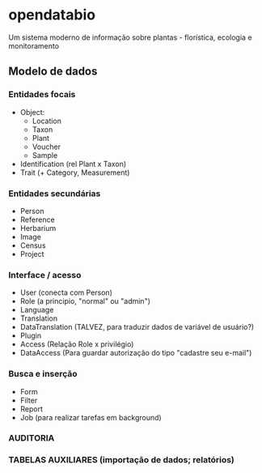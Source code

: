 # opendatabio
Um sistema moderno de informação sobre plantas - florística, ecologia e monitoramento 

## Modelo de dados

### Entidades focais

- Object:
  - Location
  - Taxon
  - Plant
  - Voucher
  - Sample
- Identification (rel Plant x Taxon)
- Trait (+ Category, Measurement)

### Entidades secundárias
- Person
- Reference
- Herbarium
- Image
- Census
- Project

### Interface / acesso
- User (conecta com Person)
- Role (a principio, "normal" ou "admin")
- Language
- Translation
- DataTranslation (TALVEZ, para traduzir dados de variável de usuário?)
- Plugin
- Access (Relação Role x privilégio)
- DataAccess (Para guardar autorização do tipo "cadastre seu e-mail")

### Busca e inserção
- Form
- Filter
- Report
- Job (para realizar tarefas em background)

### AUDITORIA

### TABELAS AUXILIARES (importação de dados; relatórios)

